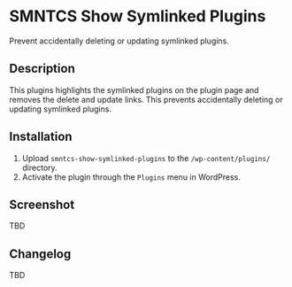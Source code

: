 # SMNTCS Show Symlinked Plugins

Prevent accidentally deleting or updating symlinked plugins.

## Description

This plugins highlights the symlinked plugins on the plugin page and removes the delete and update links. This prevents accidentally deleting or updating symlinked plugins.

## Installation

1. Upload `smntcs-show-symlinked-plugins` to the `/wp-content/plugins/` directory.
2. Activate the plugin through the `Plugins` menu in WordPress.

## Screenshot

TBD

## Changelog

TBD
